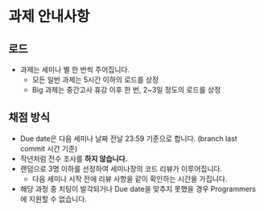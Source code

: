 # 과제 안내사항

## 로드

- 과제는 세미나 별 한 번씩 주어집니다.
  - 모든 일반 과제는 5시간 이하의 로드를 상정
  - Big 과제는 중간고사 휴강 이후 한 번, 2~3일 정도의 로드를 상정


## 채점 방식

- Due date은 다음 세미나 날짜 전날 23:59 기준으로 합니다. (branch last commit 시간 기준)
- 작년처럼 전수 조사를 **하지 않습니다.**
- 랜덤으로 3명 이하를 선정하여 세미나장의 코드 리뷰가 이루어집니다.
  - 다음 세미나 시작 전에 리뷰 사항을 같이 확인하는 시간을 가집니다.
- 해당 과정 중 치팅이 발각되거나 Due date을 맞추지 못했을 경우 Programmers에 지원할 수 없습니다.